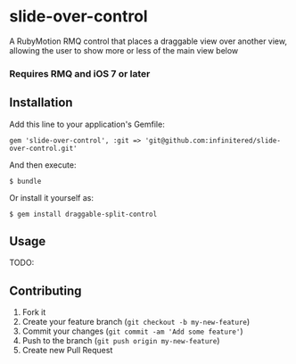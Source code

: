 slide-over-control
===================

A RubyMotion RMQ control that places a draggable view over another view, allowing the user to show more or less of the main view below

### Requires RMQ and iOS 7 or later

## Installation

Add this line to your application's Gemfile:

    gem 'slide-over-control', :git => 'git@github.com:infinitered/slide-over-control.git'
    
And then execute:

    $ bundle

Or install it yourself as:

    $ gem install draggable-split-control

## Usage

TODO: 

## Contributing

1. Fork it
2. Create your feature branch (`git checkout -b my-new-feature`)
3. Commit your changes (`git commit -am 'Add some feature'`)
4. Push to the branch (`git push origin my-new-feature`)
5. Create new Pull Request
